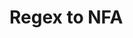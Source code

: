 <script src="/main.js"></script>

# Regex to NFA

<script>
  nfaExplore.renderRegexNFA({initialRegex:"abc"});
</script>
